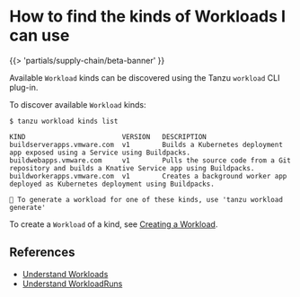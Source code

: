 # How to find the kinds of Workloads I can use

{{> 'partials/supply-chain/beta-banner' }}

Available `Workload` kinds can be discovered using the Tanzu `workload` CLI plug-in.

To discover available `Workload` kinds:

```console
$ tanzu workload kinds list

KIND                        VERSION   DESCRIPTION
buildserverapps.vmware.com  v1        Builds a Kubernetes deployment app exposed using a Service using Buildpacks.
buildwebapps.vmware.com     v1        Pulls the source code from a Git repository and builds a Knative Service app using Buildpacks.
buildworkerapps.vmware.com  v1        Creates a background worker app deployed as Kubernetes deployment using Buildpacks.
  
🔎 To generate a workload for one of these kinds, use 'tanzu workload generate'
```

To create a `Workload` of a kind, see [Creating a Workload](./create-workloads.hbs.md).

## References

* [Understand Workloads](../explanation/workloads.hbs.md)
* [Understand WorkloadRuns](../explanation/workloads.hbs.md)
